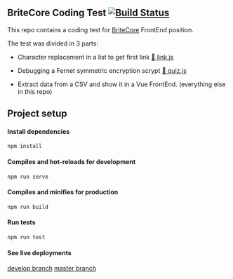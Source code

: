 ## BriteCore Coding Test [![Build Status](https://travis-ci.org/loama/britecore-codingTest.svg?branch=master)](https://travis-ci.org/loama/britecore-codingTest)

This repo contains a coding test for [BriteCore](https://www.britecore.com/) FrontEnd position.

The test was divided in 3 parts:

  * Character replacement in a list to get first link [🔗 link.js](https://github.com/loama/BriteCore-codingTest/blob/master/link.js)

  * Debugging a Fernet symmetric encryption scrypt [🔗 quiz.js](https://github.com/loama/BriteCore-codingTest/blob/master/quiz.js)

  * Extract data from a CSV and show it in a Vue FrontEnd. (everything else in this repo)

## Project setup

#### Install dependencies
```
npm install
```

#### Compiles and hot-reloads for development
```
npm run serve
```

#### Compiles and minifies for production
```
npm run build
```

#### Run tests
```
npm run test
```

#### See live deployments
[develop branch](https://britecore-develop.firebaseapp.com)
[master branch](https://britecore-codingTest.firebaseapp.com)
